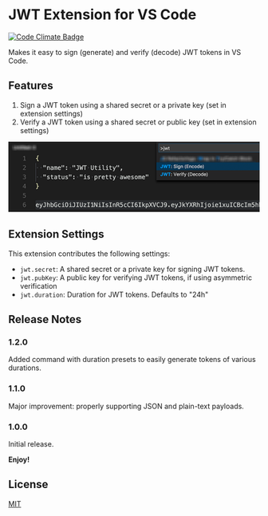 # JWT Extension for VS Code

[![Code Climate Badge][codeclimate-img]][codeclimate-url]

Makes it easy to sign (generate) and verify (decode) JWT tokens in VS Code.

## Features

1. Sign a JWT token using a shared secret or a private key (set in extension settings)
2. Verify a JWT token using a shared secret or public key (set in extension settings)

![Using JWT](img/jwt-extension.png)

## Extension Settings

This extension contributes the following settings:

* `jwt.secret`: A shared secret or a private key for signing JWT tokens.
* `jwt.pubKey`: A public key for verifying JWT tokens, if using asymmetric verification
* `jwt.duration`: Duration for JWT tokens. Defaults to "24h"

## Release Notes

### 1.2.0

Added command with duration presets to easily generate tokens of various durations.

### 1.1.0

Major improvement: properly supporting JSON and plain-text payloads.

### 1.0.0

Initial release.


**Enjoy!**


## License

[MIT](LICENSE)

[codeclimate-img]: https://codeclimate.com/github/inadarei/vscode-jwt/badges/gpa.svg
[codeclimate-url]: https://codeclimate.com/github/inadarei/vscode-jwt